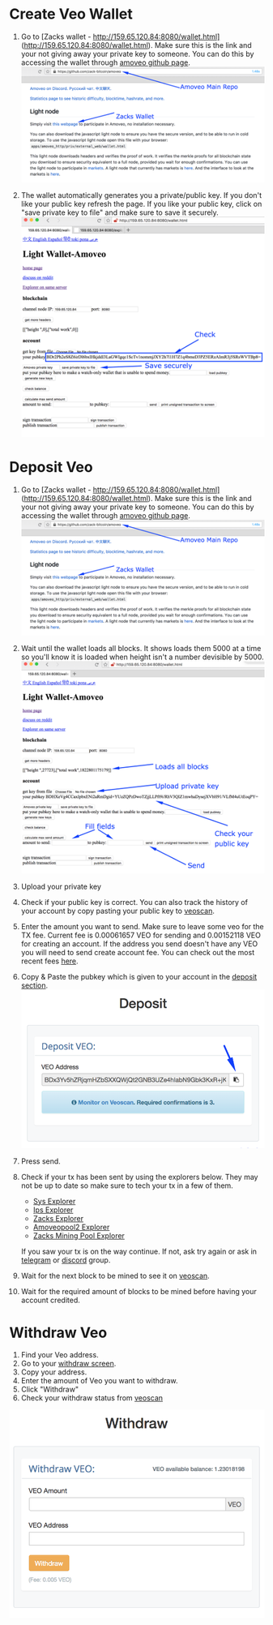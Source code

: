  
# Create Veo Wallet

1. Go to [Zacks wallet - http://159.65.120.84:8080/wallet.html] (http://159.65.120.84:8080/wallet.html). Make sure this is the link and your not giving away your private key to someone. You can do this by accessing the wallet through [amoveo github page](https://github.com/zack-bitcoin/amoveo).
![Amoveo Repo](amoveo_repository.png)

2. The wallet automatically generates you a private/public key. If you don't like your public key refresh the page. If you like your public key, click on "save private key to file" and make sure to save it securely.  ![Amoveo Repo](zack_wallet_create_account.png)

# Deposit Veo

1. Go to [Zacks wallet - http://159.65.120.84:8080/wallet.html] (http://159.65.120.84:8080/wallet.html). Make sure this is the link and your not giving away your private key to someone. You can do this by accessing the wallet through [amoveo github page](https://github.com/zack-bitcoin/amoveo).
![Amoveo Repo](amoveo_repository.png)

2. Wait until the wallet loads all blocks. It shows loads them 5000 at a time so you'll know it is loaded when height isn't a number devisible by 5000. ![Amoveo Repo](amoveo_light_wallet.png)

3. Upload your private key
4. Check if your public key is correct. You can also track the history of your account by copy pasting your public key to [veoscan](http://veoscan.io/).

5. Enter the amount you want to send. Make sure to leave some veo for the TX fee. Current fee is 0.00061657 VEO for sending and 0.00152118 VEO for creating an account. If the address you send doesn't have any VEO you will need to send create account fee. You can check out the most recent fees [here](https://veoscan.io/txs).

6. Copy & Paste the pubkey which is given to your account in the [deposit section](https://amoveo.exchange/deposit/index). ![Amoveo Repo](amoveo_exchange_deposit_veo.png) 

7. Press send.
8. Check if your tx has been sent by using the explorers below. They may not be up to date so make sure to tech your tx in a few of them. 
	- [Sys Explorer](http://78.46.149.239:8080/explorer.html)
	- [Ips Explorer](http://45.77.8.119:8080/explorer.html)
	- [Zacks Explorer](http://159.89.106.253:8080/explorer.html)
	- [Amoveopool2 Explorer](http://159.65.173.9:8080/explorer.html)
	- [Zacks Mining Pool Explorer](http://159.65.120.84:8080/explorer.html)

	If you saw your tx is on the way continue. If not, ask try again or ask in [telegram](https://t.me/amoveo) or [discord](https://discord.gg/xJQcVaT) group. 

9. Wait for the next block to be mined to see it on [veoscan](https://veoscan.io/blocks).

10. Wait for the required amount of blocks to be mined before having your account credited.


# Withdraw Veo

1. Find your Veo address. 
2. Go to your [withdraw screen](https://amoveo.exchange/withdraw/index). 
3. Copy your address.
4. Enter the amount of Veo you want to withdraw.
5. Click "Withdraw"
6. Check your withdraw status from [veoscan](http://veoscan.io/)


![Amoveo Repo](amoveo_exchange_withdraw_veo.png) 
